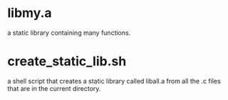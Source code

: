 # libmy.a
a static library containing many functions.
# create_static_lib.sh
a shell script that creates a static library called liball.a from all the .c files that are in the current directory.
